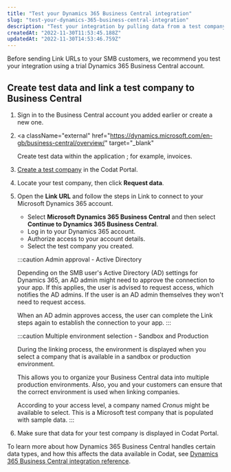 ```yaml
---
title: "Test your Dynamics 365 Business Central integration"
slug: "test-your-dynamics-365-business-central-integration"
description: "Test your integration by pulling data from a test company."
createdAt: "2022-11-30T11:53:45.188Z"
updatedAt: "2022-11-30T14:53:46.759Z"
---
```


Before sending Link URLs to your SMB customers, we recommend you test your integration using a trial Dynamics 365 Business Central account.

## Create test data and link a test company to Business Central

1. Sign in to the Business Central account you added earlier or create a new one.

2. <a
     className="external"
     href="https://dynamics.microsoft.com/en-gb/business-central/overview/"
     target="_blank"
   >
     Create test data within the application
   </a>
   ; for example, invoices.

3. [Create a test company](https://docs.codat.io/docs/portal-managing-companies#add-a-new-company) in the Codat Portal.

4. Locate your test company, then click **Request data**.

5. Open the **Link URL** and follow the steps in Link to connect to your Microsoft Dynamics 365 account.

   - Select **Microsoft Dynamics 365 Business Central** and then select **Continue to Dynamics 365 Business Central**.
   - Log in to your Dynamics 365 account.
   - Authorize access to your account details.
   - Select the test company you created.

   :::caution Admin approval - Active Directory

   Depending on the SMB user's Active Directory (AD) settings for Dynamics 365, an AD admin might need to approve the connection to your app. If this applies, the user is advised to request access, which notifies the AD admins. If the user is an AD admin themselves they won't need to request access.

   When an AD admin approves access, the user can complete the Link steps again to establish the connection to your app.
   :::

   :::caution Multiple environment selection - Sandbox and Production

   During the linking process, the environment is displayed when you select a company that is available in a sandbox or production environment.

   This allows you to organize your Business Central data into multiple production environments. Also, you and your customers can ensure that the correct environment is used when linking companies.

   According to your access level, a company named _Cronus_ might be available to select. This is a Microsoft test company that is populated with sample data.
   :::

6. Make sure that data for your test company is displayed in Codat Portal.

To learn more about how Dynamics 365 Business Central handles certain data types, and how this affects the data available in Codat, see [Dynamics 365 Business Central integration reference](https://docs.codat.io/docs/accounting-dynamics-365-business-central-reference).
